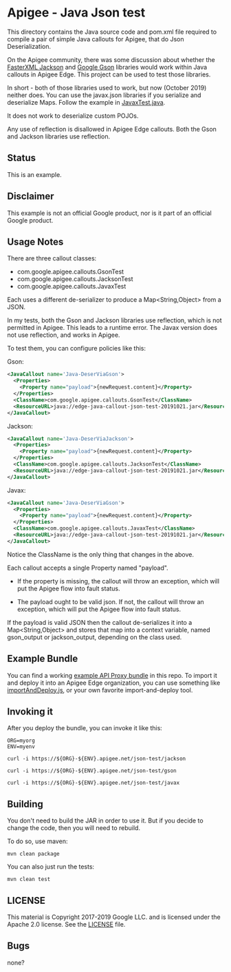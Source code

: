 # Apigee - Java Json test

This directory contains the Java source code and pom.xml file required to compile a pair
of simple Java callouts for Apigee, that do Json Deserialization.

On the Apigee community, there was some discussion about whether the [FasterXML Jackson](https://github.com/FasterXML/jackson)
and [Google Gson](https://github.com/google/gson) libraries would work within Java callouts in Apigee
Edge. This project can be used to test those libraries.

In short - both of those libraries used to work, but now (October 2019) neither does.
You can use the javax.json libraries if you serialize and deserialize Maps. Follow the example in
[JavaxTest.java](./callout/src/main/java/com/google/apigee/callouts/JavaxTest.java).

It does not work to
deserialize custom POJOs.

Any use of reflection is disallowed in Apigee
Edge callouts. Both the Gson and Jackson libraries use reflection.

## Status

This is an example.

## Disclaimer

This example is not an official Google product, nor is it part of an official Google product.

## Usage Notes

There are three callout classes:
* com.google.apigee.callouts.GsonTest
* com.google.apigee.callouts.JacksonTest
* com.google.apigee.callouts.JavaxTest

Each uses a different de-serializer to produce a Map<String,Object> from a JSON.

In my tests, both the Gson and Jackson libraries use reflection, which is not
permitted in Apigee. This leads to a runtime error.  The Javax version does not
use reflection, and works in Apigee.


To test them, you can configure policies like this:

Gson:

```xml
<JavaCallout name='Java-DeserViaGson'>
  <Properties>
    <Property name="payload">{newRequest.content}</Property>
  </Properties>
  <ClassName>com.google.apigee.callouts.GsonTest</ClassName>
  <ResourceURL>java://edge-java-callout-json-test-20191021.jar</ResourceURL>
</JavaCallout>
```

Jackson:

```xml
<JavaCallout name='Java-DeserViaJackson'>
  <Properties>
    <Property name="payload">{newRequest.content}</Property>
  </Properties>
  <ClassName>com.google.apigee.callouts.JacksonTest</ClassName>
  <ResourceURL>java://edge-java-callout-json-test-20191021.jar</ResourceURL>
</JavaCallout>
```

Javax:

```xml
<JavaCallout name='Java-DeserViaGson'>
  <Properties>
    <Property name="payload">{newRequest.content}</Property>
  </Properties>
  <ClassName>com.google.apigee.callouts.JavaxTest</ClassName>
  <ResourceURL>java://edge-java-callout-json-test-20191021.jar</ResourceURL>
</JavaCallout>
```


Notice the ClassName is the only thing that changes in the above.

Each callout accepts a single Property named "payload".

* If the property is missing,
  the callout will throw an exception, which will put the Apigee flow into fault status.

* The payload ought to be valid json. If not, the callout will throw an exception, which will put the Apigee flow into fault status.

If the payload is valid JSON then the callout de-serializes it into a Map<String,Object> and stores that map into a context variable, named
gson_output or jackson_output, depending on the class used.


## Example Bundle

You can find a working [example API Proxy bundle](./bundle) in this repo.  To import it
and deploy it into an Apigee Edge organization, you can use something like
[importAndDeploy.js](https://github.com/DinoChiesa/apigee-edge-js/blob/master/examples/importAndDeploy.js),
or your own favorite import-and-deploy tool.

## Invoking it

After you deploy the bundle, you can invoke it like this:

```
ORG=myorg
ENV=myenv

curl -i https://${ORG}-${ENV}.apigee.net/json-test/jackson

curl -i https://${ORG}-${ENV}.apigee.net/json-test/gson

curl -i https://${ORG}-${ENV}.apigee.net/json-test/javax

```


## Building

You don't need to build the JAR in order to use it. But if you decide to change the code, then you will need to rebuild.

To do so, use maven:
```
mvn clean package
```

You can also just run the tests:
```
mvn clean test
```


## LICENSE

This material is Copyright 2017-2019 Google LLC.
and is licensed under the Apache 2.0 license. See the [LICENSE](LICENSE) file.


## Bugs

none?
